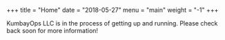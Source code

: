 +++
title = "Home"
date = "2018-05-27"
menu = "main"
weight = "-1"
+++

KumbayOps LLC is in the process of getting up and running. Please check back soon for more information!